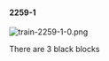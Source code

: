 #### 2259-1
![train-2259-1-0.png](https://github.com/lil-lab/nlvr/raw/master/nlvr/train/images/28/train-2259-1-0.png "train-2259-1-0.png")

There are 3 black blocks